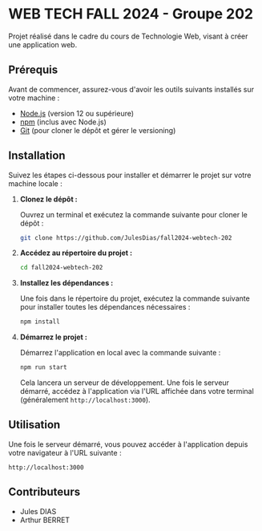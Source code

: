 # WEB TECH FALL 2024 - Groupe 202

Projet réalisé dans le cadre du cours de Technologie Web, visant à créer une application web.

## Prérequis

Avant de commencer, assurez-vous d'avoir les outils suivants installés sur votre machine :

- [Node.js](https://nodejs.org/) (version 12 ou supérieure)
- [npm](https://www.npmjs.com/) (inclus avec Node.js)
- [Git](https://git-scm.com/) (pour cloner le dépôt et gérer le versioning)

## Installation

Suivez les étapes ci-dessous pour installer et démarrer le projet sur votre machine locale :

1. **Clonez le dépôt :**

   Ouvrez un terminal et exécutez la commande suivante pour cloner le dépôt :

   ```bash
   git clone https://github.com/JulesDias/fall2024-webtech-202
   ```

2. **Accédez au répertoire du projet :**

   ```bash
   cd fall2024-webtech-202
   ```

3. **Installez les dépendances :**

   Une fois dans le répertoire du projet, exécutez la commande suivante pour installer toutes les dépendances nécessaires :

   ```bash
   npm install
   ```

4. **Démarrez le projet :**

   Démarrez l'application en local avec la commande suivante :

   ```bash
   npm run start
   ```

   Cela lancera un serveur de développement. Une fois le serveur démarré, accédez à l'application via l'URL affichée dans votre terminal (généralement `http://localhost:3000`).

## Utilisation

Une fois le serveur démarré, vous pouvez accéder à l'application depuis votre navigateur à l'URL suivante :

```
http://localhost:3000
```

## Contributeurs

- Jules DIAS
- Arthur BERRET

